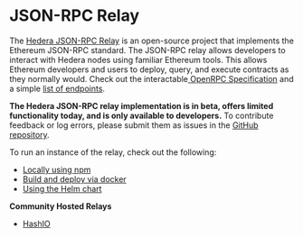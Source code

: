 # JSON-RPC Relay

The [Hedera JSON-RPC Relay](https://github.com/hashgraph/hedera-json-rpc-relay) is an open-source project that implements the Ethereum JSON-RPC standard. The JSON-RPC relay allows developers to interact with Hedera nodes using familiar Ethereum tools. This allows Ethereum developers and users to deploy, query, and execute contracts as they normally would. Check out the interactable[ OpenRPC Specification](https://playground.open-rpc.org/?schemaUrl=https://raw.githubusercontent.com/hashgraph/hedera-json-rpc-relay/main/docs/openrpc.json\&uiSchema%5BappBar%5D%5Bui:splitView%5D=false\&uiSchema%5BappBar%5D%5Bui:input%5D=false\&uiSchema%5BappBar%5D%5Bui:examplesDropdown%5D=false) and a simple [list of endpoints](https://github.com/hashgraph/hedera-json-rpc-relay/blob/main/docs/rpc-api.md).

**The Hedera JSON-RPC relay implementation is in beta, offers limited functionality today, and is only available to developers.** To contribute feedback or log errors, please submit them as issues in the [GitHub repository](https://github.com/hashgraph/hedera-json-rpc-relay/issues).

To run an instance of the relay, check out the following:

* [Locally using npm](https://github.com/hashgraph/hedera-json-rpc-relay#steps)
* [Build and deploy via docker](https://github.com/hashgraph/hedera-json-rpc-relay#deployment)
* [Using the Helm chart](https://github.com/hashgraph/hedera-json-rpc-relay#helm-chart)

**Community Hosted Relays**

* [HashIO](https://swirldslabs.com/hashio/)
